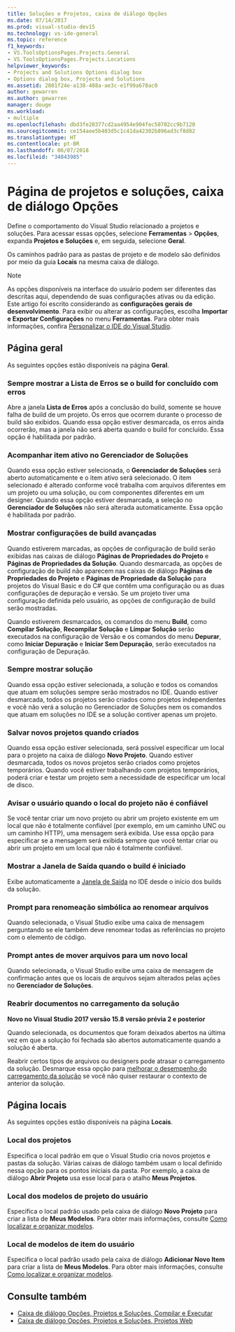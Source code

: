 ```yaml
---
title: Soluções e Projetos, caixa de diálogo Opções
ms.date: 07/14/2017
ms.prod: visual-studio-dev15
ms.technology: vs-ide-general
ms.topic: reference
f1_keywords:
- VS.ToolsOptionsPages.Projects.General
- VS.ToolsOptionsPages.Projects.Locations
helpviewer_keywords:
- Projects and Solutions Options dialog box
- Options dialog box, Projects and Solutions
ms.assetid: 2801f24e-a138-488a-ae3c-e1f99a678ac0
author: gewarren
ms.author: gewarren
manager: douge
ms.workload:
- multiple
ms.openlocfilehash: dbd3fe20377cd2aa4954e904fec50702cc9b7120
ms.sourcegitcommit: ce154aee5b403d5c1c41da42302b896ad3cf8d82
ms.translationtype: HT
ms.contentlocale: pt-BR
ms.lasthandoff: 06/07/2018
ms.locfileid: "34843985"
---
```

# <a name="projects-and-solutions-page-options-dialog-box"></a>Página de projetos e soluções, caixa de diálogo Opções

Define o comportamento do Visual Studio relacionado a projetos e soluções. Para acessar essas opções, selecione **Ferramentas** > **Opções**, expanda **Projetos e Soluções** e, em seguida, selecione **Geral**.

Os caminhos padrão para as pastas de projeto e de modelo são definidos por meio da guia **Locais** na mesma caixa de diálogo.

> [!NOTE]
> As opções disponíveis na interface do usuário podem ser diferentes das descritas aqui, dependendo de suas configurações ativas ou da edição. Este artigo foi escrito considerando as **configurações gerais de desenvolvimento**. Para exibir ou alterar as configurações, escolha **Importar e Exportar Configurações** no menu **Ferramentas**. Para obter mais informações, confira [Personalizar o IDE do Visual Studio](../../ide/personalizing-the-visual-studio-ide.md).

## <a name="general-page"></a>Página geral

As seguintes opções estão disponíveis na página **Geral**.

### <a name="always-show-error-list-if-build-finishes-with-errors"></a>Sempre mostrar a Lista de Erros se o build for concluído com erros

Abre a janela **Lista de Erros** após a conclusão do build, somente se houve falha de build de um projeto. Os erros que ocorrem durante o processo de build são exibidos. Quando essa opção estiver desmarcada, os erros ainda ocorrerão, mas a janela não será aberta quando o build for concluído. Essa opção é habilitada por padrão.

### <a name="track-active-item-in-solution-explorer"></a>Acompanhar item ativo no Gerenciador de Soluções

Quando essa opção estiver selecionada, o **Gerenciador de Soluções** será aberto automaticamente e o item ativo será selecionado. O item selecionado é alterado conforme você trabalha com arquivos diferentes em um projeto ou uma solução, ou com componentes diferentes em um designer. Quando essa opção estiver desmarcada, a seleção no **Gerenciador de Soluções** não será alterada automaticamente. Essa opção é habilitada por padrão.

### <a name="show-advanced-build-configurations"></a>Mostrar configurações de build avançadas

Quando estiverem marcadas, as opções de configuração de build serão exibidas nas caixas de diálogo **Páginas de Propriedades do Projeto** e **Páginas de Propriedades da Solução**. Quando desmarcada, as opções de configuração de build não aparecem nas caixas de diálogo **Páginas de Propriedades do Projeto** e **Páginas de Propriedade da Solução** para projetos do Visual Basic e do C# que contêm uma configuração ou as duas configurações de depuração e versão. Se um projeto tiver uma configuração definida pelo usuário, as opções de configuração de build serão mostradas.

Quando estiverem desmarcados, os comandos do menu **Build**, como **Compilar Solução**, **Recompilar Solução** e **Limpar Solução** serão executados na configuração de Versão e os comandos do menu **Depurar**, como **Iniciar Depuração** e **Iniciar Sem Depuração**, serão executados na configuração de Depuração.

### <a name="always-show-solution"></a>Sempre mostrar solução

Quando essa opção estiver selecionada, a solução e todos os comandos que atuam em soluções sempre serão mostrados no IDE. Quando estiver desmarcada, todos os projetos serão criados como projetos independentes e você não verá a solução no Gerenciador de Soluções nem os comandos que atuam em soluções no IDE se a solução contiver apenas um projeto.

### <a name="save-new-projects-when-created"></a>Salvar novos projetos quando criados

Quando essa opção estiver selecionada, será possível especificar um local para o projeto na caixa de diálogo **Novo Projeto**. Quando estiver desmarcada, todos os novos projetos serão criados como projetos temporários. Quando você estiver trabalhando com projetos temporários, poderá criar e testar um projeto sem a necessidade de especificar um local de disco.

### <a name="warn-user-when-the-project-location-is-not-trusted"></a>Avisar o usuário quando o local do projeto não é confiável

Se você tentar criar um novo projeto ou abrir um projeto existente em um local que não é totalmente confiável (por exemplo, em um caminho UNC ou um caminho HTTP), uma mensagem será exibida. Use essa opção para especificar se a mensagem será exibida sempre que você tentar criar ou abrir um projeto em um local que não é totalmente confiável.

### <a name="show-output-window-when-build-starts"></a>Mostrar a Janela de Saída quando o build é iniciado

Exibe automaticamente a [Janela de Saída](../../ide/reference/output-window.md) no IDE desde o início dos builds da solução.

### <a name="prompt-for-symbolic-renaming-when-renaming-files"></a>Prompt para renomeação simbólica ao renomear arquivos

Quando selecionada, o Visual Studio exibe uma caixa de mensagem perguntando se ele também deve renomear todas as referências no projeto com o elemento de código.

### <a name="prompt-before-moving-files-to-a-new-location"></a>Prompt antes de mover arquivos para um novo local

Quando selecionada, o Visual Studio exibe uma caixa de mensagem de confirmação antes que os locais de arquivos sejam alterados pelas ações no **Gerenciador de Soluções**.

### <a name="reopen-documents-on-solution-load"></a>Reabrir documentos no carregamento da solução

**Novo no Visual Studio 2017 versão 15.8 versão prévia 2 e posterior**

Quando selecionada, os documentos que foram deixados abertos na última vez em que a solução foi fechada são abertos automaticamente quando a solução é aberta.

Reabrir certos tipos de arquivos ou designers pode atrasar o carregamento da solução. Desmarque essa opção para [melhorar o desempenho do carregamento da solução](../../ide/visual-studio-performance-tips-and-tricks.md#disable-automatic-file-restore) se você não quiser restaurar o contexto de anterior da solução.

## <a name="locations-page"></a>Página locais

As seguintes opções estão disponíveis na página **Locais**.

### <a name="projects-location"></a>Local dos projetos

Especifica o local padrão em que o Visual Studio cria novos projetos e pastas da solução. Várias caixas de diálogo também usam o local definido nessa opção para os pontos iniciais da pasta. Por exemplo, a caixa de diálogo **Abrir Projeto** usa esse local para o atalho **Meus Projetos**.

### <a name="user-project-templates-location"></a>Local dos modelos de projeto do usuário

Especifica o local padrão usado pela caixa de diálogo **Novo Projeto** para criar a lista de **Meus Modelos**. Para obter mais informações, consulte [Como localizar e organizar modelos](../../ide/how-to-locate-and-organize-project-and-item-templates.md).

### <a name="user-item-templates-location"></a>Local de modelos de item do usuário

Especifica o local padrão usado pela caixa de diálogo **Adicionar Novo Item** para criar a lista de **Meus Modelos**. Para obter mais informações, consulte [Como localizar e organizar modelos](../../ide/how-to-locate-and-organize-project-and-item-templates.md).

## <a name="see-also"></a>Consulte também

- [Caixa de diálogo Opções, Projetos e Soluções, Compilar e Executar](../../ide/reference/options-dialog-box-projects-and-solutions-build-and-run.md)
- [Caixa de diálogo Opções, Projetos e Soluções, Projetos Web](../../ide/reference/options-dialog-box-projects-and-solutions-web-projects.md)
